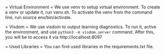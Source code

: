 = Virtual Environment =
We use venv to setup virtual environment. To create a venv or update it, run
venv.sh. To activate the venv from the command line, run source env/bin/activate.

= Visdom =
We use visdom to output learning diagnostics. To run it, active the environment,
and use `python3 -m visdom.server` command. After this, you will be to access it
via http://localhost:8097

= Used Libraries =
You can find used libraries in the requirements.txt file.